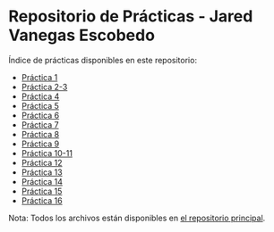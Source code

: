 # Repositorio de Prácticas - Jared Vanegas Escobedo

Índice de prácticas disponibles en este repositorio:

- [Práctica 1](./Practica%201)
- [Práctica 2-3](./Practica%202-3)
- [Práctica 4](./Practica%204)
- [Práctica 5](./Practica%205)
- [Práctica 6](./Practica%206)
- [Práctica 7](./Practica%207)
- [Práctica 8](./Practica%208)
- [Práctica 9](./Practica%209)
- [Práctica 10-11](./Practica%2010-11)
- [Práctica 12](./Practica%2012)
- [Práctica 13](./Practica%2013)
- [Práctica 14](./Practica%2014)
- [Práctica 15](./Practica%2015)
- [Práctica 16](./Practica%2016)

Nota: Todos los archivos están disponibles en [el repositorio principal](https://github.com/jaredesc/jaredPOO).
